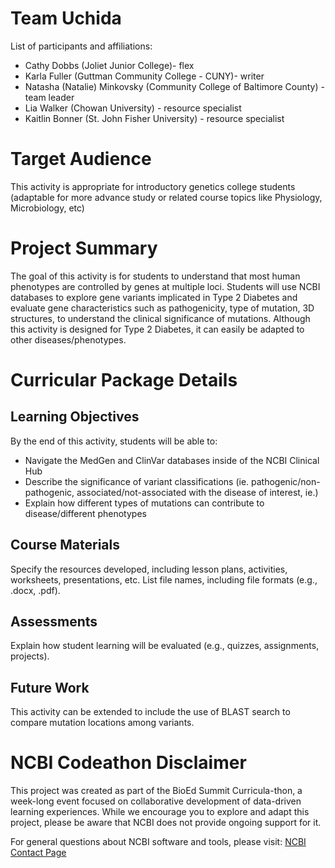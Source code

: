 # Team Uchida

List of participants and affiliations:  
- Cathy Dobbs (Joliet Junior College)- flex  
- Karla Fuller (Guttman Community College - CUNY)- writer  
- Natasha (Natalie) Minkovsky (Community College of Baltimore County) - team leader  
- Lia Walker (Chowan University) - resource specialist  
- Kaitlin Bonner (St. John Fisher University) - resource specialist

# Target Audience
This activity is appropriate for introductory genetics college students (adaptable for more advance study or related course topics like Physiology, Microbiology, etc)

# Project Summary
The goal of this activity is for students to understand that most human phenotypes are controlled by genes at multiple loci. Students will use NCBI databases to explore gene variants implicated in Type 2 Diabetes and evaluate gene characteristics such as pathogenicity, type of mutation, 3D structures, to understand the clinical significance of mutations. Although this activity is designed for Type 2 Diabetes, it can easily be adapted to other diseases/phenotypes.

# Curricular Package Details

## Learning Objectives
By the end of this activity, students will be able to:
- Navigate the MedGen and ClinVar databases inside of the NCBI Clinical Hub
- Describe the significance of variant classifications (ie. pathogenic/non-pathogenic, associated/not-associated with the disease of interest, ie.)
- Explain how different types of mutations can contribute to disease/different phenotypes
  
## Course Materials
Specify the resources developed, including lesson plans, activities, worksheets, presentations, etc. List file names, including file formats (e.g., .docx, .pdf).

## Assessments
Explain how student learning will be evaluated (e.g., quizzes, assignments, projects).

## Future Work
This activity can be extended to include the use of BLAST search to compare mutation locations among variants.

# NCBI Codeathon Disclaimer
This project was created as part of the BioEd Summit Curricula-thon, a week-long event focused on collaborative development of data-driven learning experiences. While we encourage you to explore and adapt this project, please be aware that NCBI does not provide ongoing support for it.

For general questions about NCBI software and tools, please visit: [NCBI Contact Page](https://www.ncbi.nlm.nih.gov/home/about/contact/)

